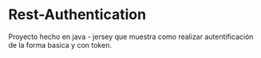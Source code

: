 # Rest-Authentication
Proyecto hecho en java - jersey que muestra como realizar autentificación de la forma basica y con token.
